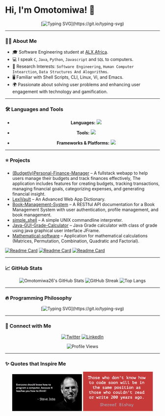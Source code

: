 # Hi, I'm Omotomiwa! 👋 

<div align="center">
  
[![Typing SVG](https://readme-typing-svg.herokuapp.com?lines=Software+Engineer+|+Product+Manager;Technical+Mentor+|+Database+Manager;AI+Explorer+|+Researcher.;)](https://git.io/typing-svg)

</div>

---

### :man_technologist: About Me

- 🎓 Software Engineering student at [ALX Africa](https://www.alxafrica.com).
- 💻 I speak `C`, `Java`, `Python`, `Javascript` and `SQL` to computers.
- 🤖 Research Interests: `Software Engineering`, `Human Computer Intearction`, `Data Structures And Alogorithms`.
- 🖥️ Familiar with Shell Scripts, CLI, Linux, Vi, and Emacs.
- 🌍 Passionate about solving user problems and enhancing user engagement with technology and gamification.

---

### :hammer_and_wrench: Languages and Tools
<div align="center">
  
- **Languages:**
  <img src="https://skillicons.dev/icons?i=java,python,c,js,html,css,php" />
  
- **Tools:**
  <img src="https://skillicons.dev/icons?i=git,github,vscode,linux,visualstudio,ubuntu,bash,emacs,vim,postman" />

- **Frameworks & Platforms:**
  <img src="https://skillicons.dev/icons?i=flask,nodejs,mysql,postgres,azure,mongo,nginx" />

</div>

---

### :star: Projects
- [(Budgetly)Personal-Finance-Manager](https://github.com/CaptainSani/personal-finance-manager) – A fullstack webapp to help users manage their budgets and track finances effectively, The application includes features for creating budgets, tracking transactions, managing financial goals, categorizing expenses, and generating financial insight.
- [LexiVault](https://github.com/omotomiwa26/Lexi_Vault) – An Advanced Web App Dictionary.
- [Book-Management-System](https://github.com/omotomiwa26/Book-Management-System) – A RESTful API documentation for a Book Management System with user authentication, profile management, and book management.
- [simple_shell](https://github.com/omotomiwa26/simple_shell) – A simple UNIX commandline interpreter.
- [Java-GUI-Grade-Calculator](https://github.com/omotomiwa26/Java-GUI-Grade-Calculator-) – Java Grade calculator with class of grade using java graphical user interface JFrame.
- [Mathematical-software](https://github.com/omotomiwa26/Mathematical-software) – Application for mathematical calculations (Matrices, Permutation, Combination, Quadratic and Factorial).

[![Readme Card](https://github-readme-stats.vercel.app/api/pin/?username=omotomiwa26&repo=simple_shell&theme=tokyonight)](https://github.com/omotomiwa26/simple_shell)
[![Readme Card](https://github-readme-stats.vercel.app/api/pin/?username=omotomiwa26&repo=Java-GUI-Grade-Calculator-&theme=tokyonight)](https://github.com/omotomiwa26/Java-GUI-Grade-Calculator-)
[![Readme Card](https://github-readme-stats.vercel.app/api/pin/?username=omotomiwa26&repo=Book-Management-System&theme=tokyonight)](https://github.com/omotomiwa26/Book-Management-System)

---

### :chart_with_upwards_trend: GitHub Stats
<div align="center">

![Omotomiwa26's GitHub Stats](https://github-readme-stats.vercel.app/api?username=omotomiwa26&show_icons=true&theme=tokyonight)
![GitHub Streak](https://github-readme-streak-stats.herokuapp.com/?user=omotomiwa26&theme=tokyonight)
![Top Langs](https://github-readme-stats.vercel.app/api/top-langs/?username=omotomiwa26&show_icons=true&theme=tokyonight&langs_count=10&layout=compact)

</div>

---

### :fire: Programming Philosophy
<div align="center">
  
[![Typing SVG](https://readme-typing-svg.herokuapp.com/?lines=There+are+only+1+0+types+of+people+;those+who+understands+binary;and+those+who+don't.)](https://git.io/typing-svg)

</div>

---

### :handshake: Connect with Me
<div align="center">

<a href="https://twitter.com/i_am_omotomiwa" target="_blank"><img alt="Twitter" src="https://img.shields.io/badge/twitter-%231DA1F2.svg?&style=for-the-badge&logo=twitter&logoColor=white" /></a>
<a href="https://www.linkedin.com/in/afonja-omotomiwa-6b80b61b2/" target="_blank"><img alt="LinkedIn" src="https://img.shields.io/badge/linkedin-%230077B5.svg?&style=for-the-badge&logo=linkedin&logoColor=white" /></a>

<img src="https://komarev.com/ghpvc/?username=omotomiwa26&show_icons=true&theme=tokyonight&layout=compact&label=Profile%20views&color=0e75b6&style=flat" alt="Profile Views" />

</div>

---

### :sparkles: Quotes that Inspire Me
<div align="center">
  
<img src="https://github.com/omotomiwa26/omotomiwa26/blob/main/143476-steve-jobs-computer-programming-quote.jpg" width="45%" />
<img src="https://github.com/omotomiwa26/omotomiwa26/blob/main/those-who-dont-know-how-to-code-soon-will-be.png" width="45%" />

</div>
